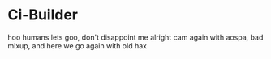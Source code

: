 # Ci-Builder
hoo humans lets goo, don't disappoint me
alright cam again with aospa, bad 
mixup, and here we go again with old hax
